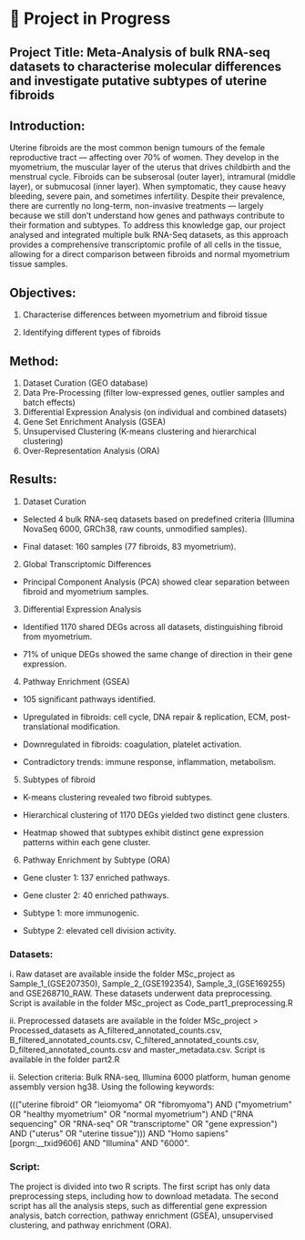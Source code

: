 # 🚧 Project in Progress

## Project Title: Meta-Analysis of bulk RNA-seq datasets to characterise molecular differences and investigate putative subtypes of uterine fibroids

## Introduction: 

Uterine fibroids are the most common benign tumours of the female reproductive tract — affecting over 70% of women. They develop in the myometrium, the muscular layer of the uterus that drives childbirth and the menstrual cycle. Fibroids can be subserosal (outer layer), intramural (middle layer), or submucosal (inner layer). When symptomatic, they cause heavy bleeding, severe pain, and sometimes infertility. Despite their prevalence, there are currently no long-term, non-invasive treatments — largely because we still don’t understand how genes and pathways contribute to their formation and subtypes. To address this knowledge gap, our project analysed and integrated multiple bulk RNA-Seq datasets, as this approach provides a comprehensive transcriptomic profile of all cells in the tissue, allowing for a direct comparison between fibroids and normal myometrium tissue samples. 

## Objectives: 

1. Characterise differences between myometrium and fibroid tissue

2. Identifying different types of fibroids

## Method:

1. Dataset Curation (GEO database)
2. Data Pre-Processing (filter low-expressed genes, outlier samples and batch effects)
3. Differential Expression Analysis (on individual and combined datasets)
4. Gene Set Enrichment Analysis (GSEA)
5. Unsupervised Clustering (K-means clustering and hierarchical clustering)
6. Over-Representation Analysis (ORA)

## Results:

1. Dataset Curation

- Selected 4 bulk RNA-seq datasets based on predefined criteria (Illumina NovaSeq 6000, GRCh38, raw counts, unmodified samples).

- Final dataset: 160 samples (77 fibroids, 83 myometrium).

2. Global Transcriptomic Differences

- Principal Component Analysis (PCA) showed clear separation between fibroid and myometrium samples.

3. Differential Expression Analysis

- Identified 1170 shared DEGs across all datasets, distinguishing fibroid from myometrium.

- 71% of unique DEGs showed the same change of direction in their gene expression.

4. Pathway Enrichment (GSEA)

- 105 significant pathways identified.

- Upregulated in fibroids: cell cycle, DNA repair & replication, ECM, post-translational modification.

- Downregulated in fibroids: coagulation, platelet activation.

- Contradictory trends: immune response, inflammation, metabolism.

5. Subtypes of fibroid 

- K-means clustering revealed two fibroid subtypes.

- Hierarchical clustering of 1170 DEGs yielded two distinct gene clusters.

- Heatmap showed that subtypes exhibit distinct gene expression patterns within each gene cluster.

6. Pathway Enrichment by Subtype (ORA)

- Gene cluster 1: 137 enriched pathways.

- Gene cluster 2: 40 enriched pathways.

- Subtype 1: more immunogenic.

- Subtype 2: elevated cell division activity.

### Datasets: 

i. Raw dataset are available inside the folder MSc_project as Sample_1_(GSE207350), Sample_2_(GSE192354), Sample_3_(GSE169255) and GSE268710_RAW. These datasets underwent data preprocessing. Script is available in the folder MSc_project as Code_part1_preprocessing.R 

ii. Preprocessed datasets are available in the folder MSc_project > Processed_datasets as A_filtered_annotated_counts.csv, B_filtered_annotated_counts.csv, C_filtered_annotated_counts.csv, D_filtered_annotated_counts.csv and master_metadata.csv. Script is available in the folder part2.R 

ii. Selection criteria: Bulk RNA-seq, Illumina 6000 platform, human genome assembly version hg38. Using the following keywords: 

((("uterine fibroid" OR "leiomyoma" OR "fibromyoma") AND ("myometrium" OR "healthy myometrium" OR "normal myometrium") AND ("RNA sequencing" OR "RNA-seq" OR "transcriptome" OR "gene expression") AND ("uterus" OR "uterine tissue"))) AND "Homo sapiens"[porgn:__txid9606] AND "Illumina" AND "6000".

### Script:

The project is divided into two R scripts. The first script has only data preprocessing steps, including how to download metadata. The second script has all the analysis steps, such as differential gene expression analysis, batch correction, pathway enrichment (GSEA), unsupervised clustering, and  pathway enrichment (ORA).  




